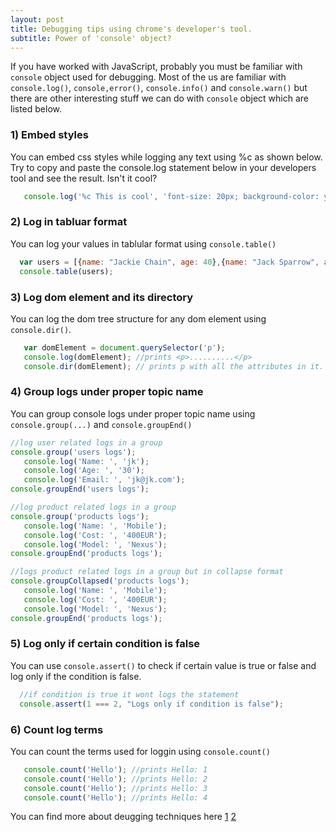 ```yaml
---
layout: post
title: Debugging tips using chrome's developer's tool.
subtitle: Power of 'console' object?
---
```


If you have worked with JavaScript, probably you must be familiar with `console` object used for debugging. Most of the us are familiar with `console.log()`, `console,error()`, `console.info()` and `console.warn()` but there are other interesting stuff we can do with `console` object which are listed below.

### 1) Embed styles
You can embed css styles while logging any text using %c as shown below. Try to copy and paste the console.log statement below in your developers tool and see the result. Isn't it cool?

```javascript
   console.log('%c This is cool', 'font-size: 20px; background-color: yellow; border: 5px solid red;');
```

### 2) Log in tabluar format
You can log your values in tablular format using `console.table()`

```javascript
  var users = [{name: "Jackie Chain", age: 40},{name: "Jack Sparrow", age: 30},{name: "Tom Hanks", age: 40}];
  console.table(users);
```
### 3) Log dom element and its directory
You can log the dom tree structure for any dom element using `console.dir()`.

```javascript
   var domElement = document.querySelector('p');
   console.log(domElement); //prints <p>..........</p>
   console.dir(domElement); // prints p with all the attributes in it.
```

### 4) Group logs under proper topic name
You can group console logs under proper topic name using `console.group(...)` and `console.groupEnd()`

```javascript
//log user related logs in a group
console.group('users logs'); 
   console.log('Name: ', 'jk');
   console.log('Age: ', '30'); 
   console.log('Email: ', 'jk@jk.com');
console.groupEnd('users logs');

//log product related logs in a group
console.group('products logs'); 
   console.log('Name: ', 'Mobile');
   console.log('Cost: ', '400EUR'); 
   console.log('Model: ', 'Nexus');
console.groupEnd('products logs');

//logs product related logs in a group but in collapse format
console.groupCollapsed('products logs'); 
   console.log('Name: ', 'Mobile');
   console.log('Cost: ', '400EUR'); 
   console.log('Model: ', 'Nexus');
console.groupEnd('products logs');
```

### 5) Log only if certain condition is false
You can use `console.assert()` to check if certain value is true or false and log only if the condition is false.

```javascript
  //if condition is true it wont logs the statement 
  console.assert(1 === 2, "Logs only if condition is false");
```

### 6) Count log terms
You can count the terms used for loggin using `console.count()`

```javascript
   console.count('Hello'); //prints Hello: 1
   console.count('Hello'); //prints Hello: 2
   console.count('Hello'); //prints Hello: 3
   console.count('Hello'); //prints Hello: 4
```

You can find more about deugging techniques here [1](https://developers.google.com/web/tools/chrome-devtools/console/)
[2](http://blog.teamtreehouse.com/mastering-developer-tools-console)
